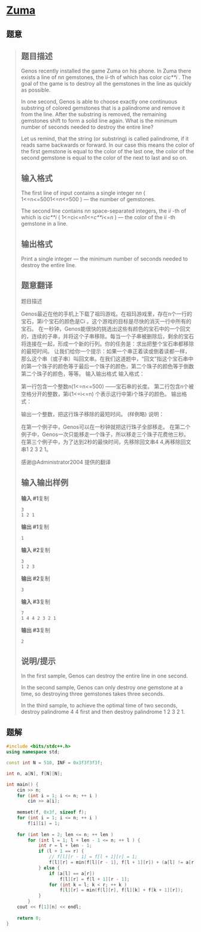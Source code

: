 #  [Zuma](https://www.luogu.com.cn/problem/CF607B)

## 题意

>   ## 题目描述
>
>   Genos recently installed the game Zuma on his phone. In Zuma there exists a line of n*n* gemstones, the i*i*-th of which has color ci*c**i* . The goal of the game is to destroy all the gemstones in the line as quickly as possible.
>
>   In one second, Genos is able to choose exactly one continuous substring of colored gemstones that is a palindrome and remove it from the line. After the substring is removed, the remaining gemstones shift to form a solid line again. What is the minimum number of seconds needed to destroy the entire line?
>
>   Let us remind, that the string (or substring) is called palindrome, if it reads same backwards or forward. In our case this means the color of the first gemstone is equal to the color of the last one, the color of the second gemstone is equal to the color of the next to last and so on.
>
>   ## 输入格式
>
>   The first line of input contains a single integer n*n* ( 1<=n<=5001<=*n*<=500 ) — the number of gemstones.
>
>   The second line contains n*n* space-separated integers, the i*i* -th of which is ci*c**i* ( 1<=ci<=n1<=*c**i*<=*n* ) — the color of the i*i* -th gemstone in a line.
>
>   ## 输出格式
>
>   Print a single integer — the minimum number of seconds needed to destroy the entire line.
>
>   ## 题意翻译
>
>   题目描述
>
>   Genos最近在他的手机上下载了祖玛游戏。在祖玛游戏里，存在n个一行的宝石，第i个宝石的颜色是Ci 。这个游戏的目标是尽快的消灭一行中所有的宝石。 在一秒钟，Genos能很快的挑选出这些有颜色的宝石中的一个回文的，连续的子串，并将这个子串移除。每当一个子串被删除后，剩余的宝石将连接在一起，形成一个新的行列。你的任务是：求出把整个宝石串都移除的最短时间。 让我们给你一个提示：如果一个串正着读或倒着读都一样，那么这个串（或子串）叫回文串。在我们这道题中，“回文”指这个宝石串中的第一个珠子的颜色等于最后一个珠子的颜色，第二个珠子的颜色等于倒数第二个珠子的颜色，等等。 输入输出格式 输入格式：
>
>   第一行包含一个整数n(1<=n<=500) ——宝石串的长度。 第二行包含n个被空格分开的整数，第i(1<=i<=n) 个表示这行中第i个珠子的颜色。 输出格式：
>
>   输出一个整数，把这行珠子移除的最短时间。 (样例略) 说明：
>
>   在第一个例子中，Genos可以在一秒钟就把这行珠子全部移走。 在第二个例子中，Genos一次只能移走一个珠子，所以移走三个珠子花费他三秒。 在第三个例子中，为了达到2秒的最快时间，先移除回文串4 4,再移除回文串1 2 3 2 1。
>
>   感谢@Administrator2004 提供的翻译
>
>   ## 输入输出样例
>
>   **输入 #1**复制
>
>   ```
>   3
>   1 2 1
>   ```
>
>   **输出 #1**复制
>
>   ```
>   1
>   ```
>
>   **输入 #2**复制
>
>   ```
>   3
>   1 2 3
>   ```
>
>   **输出 #2**复制
>
>   ```
>   3
>   ```
>
>   **输入 #3**复制
>
>   ```
>   7
>   1 4 4 2 3 2 1
>   ```
>
>   **输出 #3**复制
>
>   ```
>   2
>   ```
>
>   ## 说明/提示
>
>   In the first sample, Genos can destroy the entire line in one second.
>
>   In the second sample, Genos can only destroy one gemstone at a time, so destroying three gemstones takes three seconds.
>
>   In the third sample, to achieve the optimal time of two seconds, destroy palindrome 4 4 first and then destroy palindrome 1 2 3 2 1.

## 题解



```c++
#include <bits/stdc++.h>
using namespace std;

const int N = 510, INF = 0x3f3f3f3f;

int n, a[N], f[N][N];

int main() {
    cin >> n;
    for (int i = 1; i <= n; ++ i )
        cin >> a[i];
    
    memset(f, 0x3f, sizeof f);
    for (int i = 1; i <= n; ++ i )
        f[i][i] = 1;
    
    for (int len = 2; len <= n; ++ len )
        for (int l = 1; l + len - 1 <= n; ++ l ) {
            int r = l + len - 1;
            if (l + 1 == r) {
                // f[l][r - 1] = f[l + 1][r] = 1;
                f[l][r] = min(f[l][r - 1], f[l + 1][r]) + (a[l] != a[r]);
            } else {
                if (a[l] == a[r])
                    f[l][r] = f[l + 1][r - 1];
                for (int k = l; k < r; ++ k )
                    f[l][r] = min(f[l][r], f[l][k] + f[k + 1][r]);
            }
        }
    cout << f[1][n] << endl;
    
    return 0;
}
```



```python3

```

